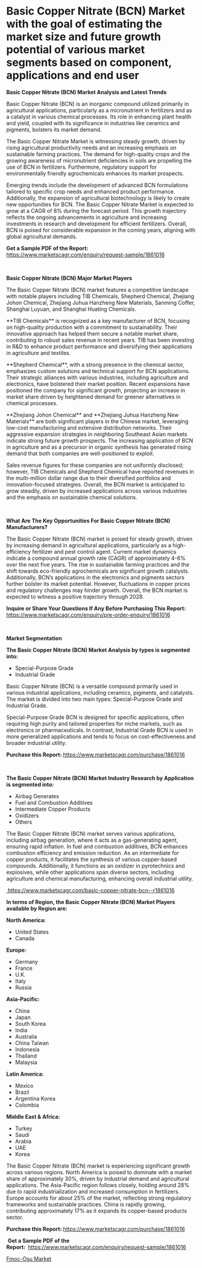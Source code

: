 <p><h1>Basic Copper Nitrate (BCN) Market with the goal of estimating the market size and future growth potential of various market segments based on component, applications and end user</h1></p><p><strong>Basic Copper Nitrate (BCN) Market Analysis and Latest Trends</strong></p>
<p><p>Basic Copper Nitrate (BCN) is an inorganic compound utilized primarily in agricultural applications, particularly as a micronutrient in fertilizers and as a catalyst in various chemical processes. Its role in enhancing plant health and yield, coupled with its significance in industries like ceramics and pigments, bolsters its market demand.</p><p>The Basic Copper Nitrate Market is witnessing steady growth, driven by rising agricultural productivity needs and an increasing emphasis on sustainable farming practices. The demand for high-quality crops and the growing awareness of micronutrient deficiencies in soils are propelling the use of BCN in fertilizers. Furthermore, regulatory support for environmentally friendly agrochemicals enhances its market prospects.</p><p>Emerging trends include the development of advanced BCN formulations tailored to specific crop needs and enhanced product performance. Additionally, the expansion of agricultural biotechnology is likely to create new opportunities for BCN. The Basic Copper Nitrate Market is expected to grow at a CAGR of 8% during the forecast period. This growth trajectory reflects the ongoing advancements in agriculture and increasing investments in research and development for efficient fertilizers. Overall, BCN is poised for considerable expansion in the coming years, aligning with global agricultural demands.</p></p>
<p><strong>Get a Sample PDF of the Report:&nbsp;</strong> <a href="https://www.marketscagr.com/enquiry/request-sample/1861016?utm_campaign=3188&utm_medium=2&utm_source=Github&utm_content=ia&utm_term=03042025&utm_id=basic-copper-nitrate-bcn">https://www.marketscagr.com/enquiry/request-sample/1861016</a></p>
<p>&nbsp;</p>
<p><strong>Basic Copper Nitrate (BCN) Major Market Players</strong></p>
<p><p>The Basic Copper Nitrate (BCN) market features a competitive landscape with notable players including TIB Chemicals, Shepherd Chemical, Zhejiang Johon Chemical, Zhejiang Juhua Hanzheng New Materials, Sanming Coffer, Shanghai Luyuan, and Shanghai Huating Chemicals.</p><p>**TIB Chemicals** is recognized as a key manufacturer of BCN, focusing on high-quality production with a commitment to sustainability. Their innovative approach has helped them secure a notable market share, contributing to robust sales revenue in recent years. TIB has been investing in R&D to enhance product performance and diversifying their applications in agriculture and textiles.</p><p>**Shepherd Chemical**, with a strong presence in the chemical sector, emphasizes custom solutions and technical support for BCN applications. Their strategic alliances with various industries, including agriculture and electronics, have bolstered their market position. Recent expansions have positioned the company for significant growth, projecting an increase in market share driven by heightened demand for greener alternatives in chemical processes.</p><p>**Zhejiang Johon Chemical** and **Zhejiang Juhua Hanzheng New Materials** are both significant players in the Chinese market, leveraging low-cost manufacturing and extensive distribution networks. Their aggressive expansion strategies in neighboring Southeast Asian markets indicate strong future growth prospects. The increasing application of BCN in agriculture and as a precursor in organic synthesis has generated rising demand that both companies are well-positioned to exploit.</p><p>Sales revenue figures for these companies are not uniformly disclosed; however, TIB Chemicals and Shepherd Chemical have reported revenues in the multi-million dollar range due to their diversified portfolios and innovation-focused strategies. Overall, the BCN market is anticipated to grow steadily, driven by increased applications across various industries and the emphasis on sustainable chemical solutions.</p></p>
<p>&nbsp;</p>
<p><strong>What Are The Key Opportunities For Basic Copper Nitrate (BCN) Manufacturers?</strong></p>
<p><p>The Basic Copper Nitrate (BCN) market is poised for steady growth, driven by increasing demand in agricultural applications, particularly as a high-efficiency fertilizer and pest control agent. Current market dynamics indicate a compound annual growth rate (CAGR) of approximately 4-6% over the next five years. The rise in sustainable farming practices and the shift towards eco-friendly agrochemicals are significant growth catalysts. Additionally, BCN’s applications in the electronics and pigments sectors further bolster its market potential. However, fluctuations in copper prices and regulatory challenges may hinder growth. Overall, the BCN market is expected to witness a positive trajectory through 2028.</p></p>
<p><strong>Inquire or Share Your Questions If Any Before Purchasing This Report:</strong> <a href="https://www.marketscagr.com/enquiry/pre-order-enquiry/1861016?utm_campaign=3188&utm_medium=2&utm_source=Github&utm_content=ia&utm_term=03042025&utm_id=basic-copper-nitrate-bcn">https://www.marketscagr.com/enquiry/pre-order-enquiry/1861016</a></p>
<p>&nbsp;</p>
<p><strong>Market Segmentation</strong></p>
<p><strong>The Basic Copper Nitrate (BCN) Market Analysis by types is segmented into:</strong></p>
<p><ul><li>Special-Purpose Grade</li><li>Industrial Grade</li></ul></p>
<p><p>Basic Copper Nitrate (BCN) is a versatile compound primarily used in various industrial applications, including ceramics, pigments, and catalysts. The market is divided into two main types: Special-Purpose Grade and Industrial Grade. </p><p>Special-Purpose Grade BCN is designed for specific applications, often requiring high purity and tailored properties for niche markets, such as electronics or pharmaceuticals. In contrast, Industrial Grade BCN is used in more generalized applications and tends to focus on cost-effectiveness and broader industrial utility.</p></p>
<p><strong>Purchase this Report:&nbsp;</strong><a href="https://www.marketscagr.com/purchase/1861016?utm_campaign=3188&utm_medium=2&utm_source=Github&utm_content=ia&utm_term=03042025&utm_id=basic-copper-nitrate-bcn">https://www.marketscagr.com/purchase/1861016</a></p>
<p>&nbsp;</p>
<p><strong>The Basic Copper Nitrate (BCN) Market Industry Research by Application is segmented into:</strong></p>
<p><ul><li>Airbag Generates</li><li>Fuel and Combustion Additives</li><li>Intermediate Copper Products</li><li>Oxidizers</li><li>Others</li></ul></p>
<p><p>The Basic Copper Nitrate (BCN) market serves various applications, including airbag generation, where it acts as a gas-generating agent, ensuring rapid inflation. In fuel and combustion additives, BCN enhances combustion efficiency and emission reduction. As an intermediate for copper products, it facilitates the synthesis of various copper-based compounds. Additionally, it functions as an oxidizer in pyrotechnics and explosives, while other applications span diverse sectors, including agriculture and chemical manufacturing, enhancing overall industrial utility.</p></p>
<p><a href="https://www.marketscagr.com/basic-copper-nitrate-bcn--r1861016?utm_campaign=3188&utm_medium=2&utm_source=Github&utm_content=ia&utm_term=03042025&utm_id=basic-copper-nitrate-bcn">&nbsp;https://www.marketscagr.com/basic-copper-nitrate-bcn--r1861016</a></p>
<p><strong>In terms of Region, the Basic Copper Nitrate (BCN) Market Players available by Region are:</strong></p>
<p>
    <p> <strong> North America: </strong>
        <ul>
            <li>United States</li>
            <li>Canada</li>
        </ul>
        </p> 
    <p> <strong> Europe: </strong>
        <ul>
            <li>Germany</li>
            <li>France</li>
            <li>U.K.</li>
            <li>Italy</li>
            <li>Russia</li>
        </ul>
        </p> 
    <p> <strong> Asia-Pacific: </strong>
        <ul>
            <li>China</li>
            <li>Japan</li>
            <li>South Korea</li>
            <li>India</li>
            <li>Australia</li>
            <li>China Taiwan</li>
            <li>Indonesia</li>
            <li>Thailand</li>
            <li>Malaysia</li>
        </ul>
        </p> 
    <p> <strong> Latin America: </strong>
        <ul>
            <li>Mexico</li>
            <li>Brazil</li>
            <li>Argentina Korea</li>
            <li>Colombia</li>
        </ul>
        </p> 
    <p> <strong> Middle East & Africa: </strong>
        <ul>
            <li>Turkey</li>
            <li>Saudi</li>
            <li>Arabia</li>
            <li>UAE</li>
            <li>Korea</li>
        </ul>
    </p>
    </p>
<p><p>The Basic Copper Nitrate (BCN) market is experiencing significant growth across various regions. North America is poised to dominate with a market share of approximately 30%, driven by industrial demand and agricultural applications. The Asia-Pacific region follows closely, holding around 28% due to rapid industrialization and increased consumption in fertilizers. Europe accounts for about 25% of the market, reflecting strong regulatory frameworks and sustainable practices. China is rapidly growing, contributing approximately 17% as it expands its copper-based products sector.</p></p>
<p><strong>Purchase this Report: </strong><a href="https://www.marketscagr.com/purchase/1861016?utm_campaign=3188&utm_medium=2&utm_source=Github&utm_content=ia&utm_term=03042025&utm_id=basic-copper-nitrate-bcn">https://www.marketscagr.com/purchase/1861016</a></p>
<p>&nbsp;<strong>Get a Sample PDF of the Report:&nbsp;&nbsp;</strong><a href="https://www.marketscagr.com/enquiry/request-sample/1861016?utm_campaign=3188&utm_medium=2&utm_source=Github&utm_content=ia&utm_term=03042025&utm_id=basic-copper-nitrate-bcn">https://www.marketscagr.com/enquiry/request-sample/1861016</a></p>
<p><strong></strong></p>
<p><p><a href="https://github.com/osamhcombre/Market-Research-Report-List-1/blob/main/fmoc-osu-market.md?utm_campaign=3188&utm_medium=2&utm_source=Github&utm_content=ia&utm_term=03042025&utm_id=basic-copper-nitrate-bcn">Fmoc-Osu Market</a></p></p>